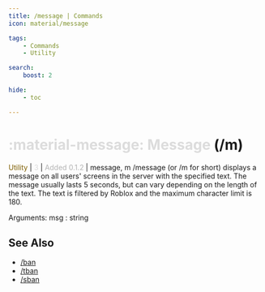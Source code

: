 ```yaml
---
title: /message | Commands
icon: material/message

tags:
    - Commands
    - Utility

search:
    boost: 2

hide:
    - toc

---
```

# <p style="color: rgb(220,220,220); display: inline;">:material-message: Message</p> (/m)
<div style="display:inline;">
<p style="color: #7F5F02; display: inline;">Utility</p> | <p style="color: rgb(220,220,220); display: inline;">3</p> | <p style="color: rgb(180,180,180); display: inline;"> Added 0.1.2</p> | message, m
</div>
/message (or /m for short) displays a message on all users' screens in the server with the specified text. The message usually lasts 5 seconds, but can vary depending on the length of the text. The text is filtered by Roblox and the maximum character limit is 180.

Arguments: msg : string

## See Also
* [/ban](/Commands/specifics/ban/)
* [/tban](/Commands/specifics/tban/)
* [/sban](/Commands/specifics/sban/)